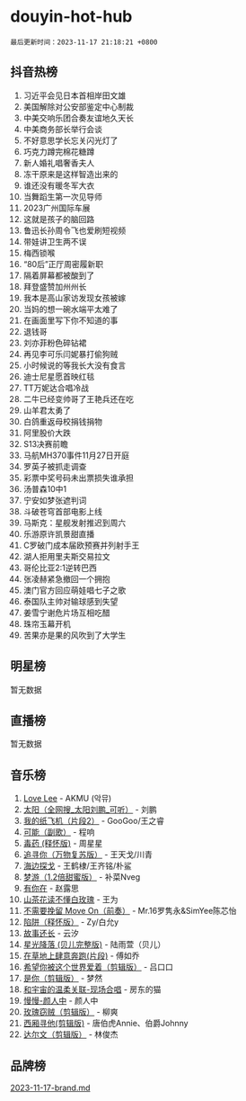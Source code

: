 # douyin-hot-hub

`最后更新时间：2023-11-17 21:18:21 +0800`

## 抖音热榜

1. 习近平会见日本首相岸田文雄
1. 美国解除对公安部鉴定中心制裁
1. 中美交响乐团合奏友谊地久天长
1. 中美商务部长举行会谈
1. 不好意思学长忘关闪光灯了
1. 巧克力蹲完棉花糖蹲
1. 新人婚礼唱奢香夫人
1. 冻干原来是这样智造出来的
1. 谁还没有暖冬军大衣
1. 当舞蹈生第一次见导师
1. 2023广州国际车展
1. 这就是孩子的脑回路
1. 鲁迅长孙周令飞也爱刷短视频
1. 带娃讲卫生两不误
1. 梅西锁喉
1. “80后”正厅周密履新职
1. 隔着屏幕都被酸到了
1. 拜登盛赞加州州长
1. 我本是高山家访发现女孩被嫁
1. 当妈的想一碗水端平太难了
1. 在画面里写下你不知道的事
1. 退钱哥
1. 刘亦菲粉色碎钻裙
1. 再见李可乐闫妮暴打偷狗贼
1. 小时候说的等我长大没有食言
1. 迪士尼星愿首映红毯
1. TT万妮达合唱冷战
1. 二牛已经变帅哥了王艳兵还在吃
1. 山羊君太勇了
1. 白鸽重返母校捐钱捐物
1. 阿里股价大跌
1. S13决赛前瞻
1. 马航MH370事件11月27日开庭
1. 罗英子被抓走调查
1. 彩票中奖号码未出票损失谁承担
1. 汤普森10中1
1. 宁安如梦张遮判词
1. 斗破苍穹首部电影上线
1. 马斯克：星舰发射推迟到周六
1. 乐游原许凯景甜直播
1. C罗破门成本届欧预赛并列射手王
1. 湖人拒用里夫斯交易拉文
1. 哥伦比亚2:1逆转巴西
1. 张凌赫紧急撤回一个拥抱
1. 澳门官方回应萌娃唱七子之歌
1. 泰国队主帅对输球感到失望
1. 姜雪宁谢危片场互相吃醋
1. 珠帘玉幕开机
1. 苦果亦是果的风吹到了大学生

## 明星榜

暂无数据

## 直播榜

暂无数据

## 音乐榜

1. [Love Lee](https://sf3-cdn-tos.douyinstatic.com/obj/tos-cn-ve-2774/o05GbkJGbCBTdDnMtB0fwOYgkeZp23vrWQDQBS) - AKMU (악뮤)
1. [太阳（全网搜_太阳刘鹏_可听）](https://sf3-cdn-tos.douyinstatic.com/obj/tos-cn-ve-2774/ogWbyIQnlBFImVbeDocRdCIYtBHlbJXgfZMvgz) - 刘鹏
1. [我的纸飞机（片段2）](https://sf3-cdn-tos.douyinstatic.com/obj/tos-cn-ve-2774/oM2ZrKcg2CD5AeRB2gkeXOFB1IxAGJdZPazYHf) - GooGoo/王之睿
1. [可能（副歌）](https://sf3-cdn-tos.douyinstatic.com/obj/tos-cn-ve-2774/cde1731888894259b333569393c2fb51) - 程响
1. [毒药 (释怀版)](https://sf3-cdn-tos.douyinstatic.com/obj/tos-cn-ve-2774/oYILMEAzspdZBIzy4frJNB8ZHPHWAhiwowd4Ad) - 周星星
1. [追寻你（万物复苏版）](https://sf6-cdn-tos.douyinstatic.com/obj/tos-cn-ve-2774/oYeAZJsbjIDit9APmBg8u6uDUQnHmoCf3gbo74) - 王天戈/川青
1. [海边探戈](https://sf6-cdn-tos.douyinstatic.com/obj/tos-cn-ve-2774/os9gE0VQCGqt6VQkZDyBBYvfSDY0QFe3vVmubn) - 王鹤棣/王齐铭/朴鲨
1. [梦游（1.2倍甜蜜版）](https://sf3-cdn-tos.douyinstatic.com/obj/tos-cn-ve-2774/o4gyAUm8hwufoEABmwVIiQtHsFuGzAEEWtNMzo) - 补菜Nveg
1. [有你在](https://sf3-cdn-tos.douyinstatic.com/obj/tos-cn-ve-2774/o8zImmNsI8B0yfAW5FKAB1oBhkMAlIrwsZEi1V) - 赵露思
1. [山茶花读不懂白玫瑰](https://sf3-cdn-tos.douyinstatic.com/obj/tos-cn-ve-2774/osfn8B7DktrRHEPJgPCfDbw7QDQEkwC16BxZg9) - 王为
1. [不需要挽留 Move On（前奏）](https://sf3-cdn-tos.douyinstatic.com/obj/tos-cn-ve-2774/ooCBhgCCkF4nExzQL9WZSUbitfA8IsDkgQIYhe) - Mr.16罗隽永&SimYee陈芯怡
1. [陷阱（释怀版）](https://sf6-cdn-tos.douyinstatic.com/obj/tos-cn-ve-2774/oE8C21LeZrzKLDFfQYgMzx4GAIHageG5IzayY7) - Zy/白允y
1. [故事还长](https://sf3-cdn-tos.douyinstatic.com/obj/tos-cn-ve-2774/30a26758c8594f0ab81ac675c33ee2c5) - 云汐
1. [星光降落 (贝儿完整版)](https://sf6-cdn-tos.douyinstatic.com/obj/tos-cn-ve-2774/okwB9hAwyAtsFFkFBzAX1hOOfQuIoMNs0W2Mwr) - 陆雨萱（贝儿）
1. [在草地上肆意奔跑(片段)](https://sf6-cdn-tos.douyinstatic.com/obj/tos-cn-ve-2774/8831d494742f45dabdfa8adb8b817259) - 傅如乔
1. [希望你被这个世界爱着（剪辑版）](https://sf3-cdn-tos.douyinstatic.com/obj/tos-cn-ve-2774/oo4H3BfEygN7l7bQaMBOZHCQ1eI4FqtED5skQ2) - 吕口口
1. [是你（剪辑版）](https://sf6-cdn-tos.douyinstatic.com/obj/tos-cn-ve-2774/46019dae783c4c969944217fe1cfafc4) - 梦然
1. [和宇宙的温柔关联-现场合唱](https://sf3-cdn-tos.douyinstatic.com/obj/tos-cn-ve-2774/o0hONGDYQBgk0e5bqDeQOonVmncA6tC2nBwZLT) - 房东的猫
1. [慢慢-颜人中](https://sf6-cdn-tos.douyinstatic.com/obj/tos-cn-ve-2774/ocjHNfBXdBxQNC8ZGAeoLMFTUgtBg8bkExunDC) - 颜人中
1. [玫瑰窃贼（剪辑版）](https://sf6-cdn-tos.douyinstatic.com/obj/tos-cn-ve-2774/oMqAsB3ixIhSWqAJOAwf3a0hU2zKJLBolQtFlI) - 柳爽
1. [西厢寻他(剪辑版)](https://sf3-cdn-tos.douyinstatic.com/obj/tos-cn-ve-2774/oUsAVfAQKlRNxEv5qxvIB8o5qmIWUcXbzJKJhw) - 唐伯虎Annie、伯爵Johnny
1. [达尔文（剪辑版）](https://sf6-cdn-tos.douyinstatic.com/obj/tos-cn-ve-2774/oQuPQQmEgnCeZsgKQ78VBZjNVtegzBGpoSbQPD) - 林俊杰

## 品牌榜

[2023-11-17-brand.md](2023-11-17-brand.md)
